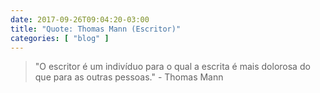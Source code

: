 ```yaml
---
date: 2017-09-26T09:04:20-03:00
title: "Quote: Thomas Mann (Escritor)"
categories: [ "blog" ]
---
```

> "O escritor é um indivíduo para o qual a escrita é mais dolorosa do que para as outras pessoas." - Thomas Mann
